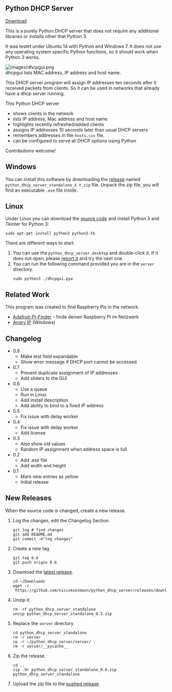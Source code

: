 Python DHCP Server
------------------

[Download][releases]

This is a purely Python DHCP server that does not require any additional libraries or installs other that Python 3.

It was testet under Ubuntu 14 with Python and Windows 7. It does not use any operating system specific Python functions, so it should work when Python 3 works.

![images/dhcpgui.png](images/dhcpgui.png)  
dhcpgui lists MAC address, IP address and host name.

This DHCP server program will assign IP addresses ten seconds after it received packets from clients. So it can be used in networks that already have a dhcp server running.

This Python DHCP server
- shows clients in the network
- lists IP address, Mac address and host name
- highlights recently refreshed/added clients
- assigns IP addresses 10 seconds later than usual DHCP servers
- remembers addresses in the `hosts.csv` file.
- can be configured to serve all DHCP options using Python

Contributions welcome!

Windows
-------

You can install this software by downloading the [release][releases] named `python_dhcp_server_standalone_X.Y.zip` file.
Unpack the zip file, you will find an executable `.exe` file inside.

Linux
-----

Under Linux you can download the [source code][zip] and install Python 3 and Tkinter for Python 3:

```
sudo apt-get install python3 python3-tk
```

There are different ways to start:
1. You can use the `python_dhcp_server.desktop` and double-click it.
    If it does not open, please [report it][issues] and try the next one.
2. You can run the following command provided you are in the `server`
    directory.
    ```
    sudo python3 ./dhcpgui.pyw
    ```

Related Work
------------

This program was created to find Raspberry Pis in the network.

- [Adafruit-Pi-Finder](https://github.com/adafruit/Adafruit-Pi-Finder) - finde deinen Raspberry Pi im Netzwerk
- [Angry IP](https://angryip.org/) (Windows)

Changelog
---------

- 0.8
    - Make test field expandable
    - Show error message if DHCP port cannot be accessed
- 0.7
    - Prevent duplicate assignment of IP addresses
    - Add sliders to the GUI
- 0.6
    - Use a queue
    - Run in Linux
    - Add install description
    - Add ability to bind to a fixed IP address
- 0.5
    - Fix issue with delay worker
- 0.4
    - Fix issue with delay worker
    - Add license
- 0.3
    - Also show old values
    - Random IP assignment when address space is full
- 0.2
    - Add .exe file
    - Add width and height
- 0.1
    - Mark new entries as yellow
    - Initial release

New Releases
------------

When the source code is changed, create a new release.

1. Log the changes, edit the Changelog Section.
    ```
    git log # find changes
    git add README.md
    git commit -m"log changes"
    ```
2. Create a new tag
    ```
    git tag 0.6
    git push origin 0.6
    ```
3. Download the [latest release](https://github.com/niccokunzmann/python_dhcp_server/releases/download/0.5/python_dhcp_server_standalone_0.5.zip).
    ```
    cd ~/Downloads
    wget -c 'https://github.com/niccokunzmann/python_dhcp_server/releases/download/0.5/python_dhcp_server_standalone_0.5.zip'
    ```
4. Unzip it.
    ```
    rm -rf python_dhcp_server_standalone
    unzip python_dhcp_server_standalone_0.5.zip
    ```
5. Replace the `server` directory.
    ```
    cd python_dhcp_server_standalone
    rm -r server
    cp -r ~/python_dhcp_server/server/ .
    rm -r server/__pycache__
    ```
6. Zip the release.
    ```
    cd ..
    zip -9r python_dhcp_server_standalone_0.6.zip python_dhcp_server_standalone
    ```
7. Upload the zip file to the [pushed release][releases].


[releases]: https://github.com/niccokunzmann/python_dhcp_server/releases
[zip]: https://github.com/niccokunzmann/python_dhcp_server/archive/refs/heads/master.zip
[issues]: https://github.com/niccokunzmann/python_dhcp_server/issues
